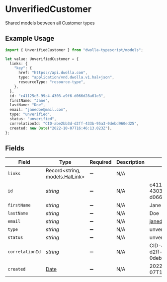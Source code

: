 # UnverifiedCustomer

Shared models between all Customer types

## Example Usage

```typescript
import { UnverifiedCustomer } from "dwolla-typescript/models";

let value: UnverifiedCustomer = {
  links: {
    "key": {
      href: "https://api.dwolla.com",
      type: "application/vnd.dwolla.v1.hal+json",
      resourceType: "resource-type",
    },
  },
  id: "c41125c5-99c4-4303-a9f6-d066d28a61e3",
  firstName: "Jane",
  lastName: "Doe",
  email: "janedoe@mail.com",
  type: "unverified",
  status: "unverified",
  correlationId: "CID-abe2bb3d-d2ff-433b-95a3-0debd960ed25",
  created: new Date("2022-10-07T16:46:13.023Z"),
};
```

## Fields

| Field                                                                                         | Type                                                                                          | Required                                                                                      | Description                                                                                   | Example                                                                                       |
| --------------------------------------------------------------------------------------------- | --------------------------------------------------------------------------------------------- | --------------------------------------------------------------------------------------------- | --------------------------------------------------------------------------------------------- | --------------------------------------------------------------------------------------------- |
| `links`                                                                                       | Record<string, [models.HalLink](../models/hallink.md)>                                        | :heavy_minus_sign:                                                                            | N/A                                                                                           |                                                                                               |
| `id`                                                                                          | *string*                                                                                      | :heavy_minus_sign:                                                                            | N/A                                                                                           | c41125c5-99c4-4303-a9f6-d066d28a61e3                                                          |
| `firstName`                                                                                   | *string*                                                                                      | :heavy_minus_sign:                                                                            | N/A                                                                                           | Jane                                                                                          |
| `lastName`                                                                                    | *string*                                                                                      | :heavy_minus_sign:                                                                            | N/A                                                                                           | Doe                                                                                           |
| `email`                                                                                       | *string*                                                                                      | :heavy_minus_sign:                                                                            | N/A                                                                                           | janedoe@mail.com                                                                              |
| `type`                                                                                        | *string*                                                                                      | :heavy_minus_sign:                                                                            | N/A                                                                                           | unverified                                                                                    |
| `status`                                                                                      | *string*                                                                                      | :heavy_minus_sign:                                                                            | N/A                                                                                           | unverified                                                                                    |
| `correlationId`                                                                               | *string*                                                                                      | :heavy_minus_sign:                                                                            | N/A                                                                                           | CID-abe2bb3d-d2ff-433b-95a3-0debd960ed25                                                      |
| `created`                                                                                     | [Date](https://developer.mozilla.org/en-US/docs/Web/JavaScript/Reference/Global_Objects/Date) | :heavy_minus_sign:                                                                            | N/A                                                                                           | 2022-10-07T16:46:13.023Z                                                                      |